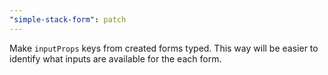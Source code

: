 ```yaml
---
"simple-stack-form": patch
---
```


Make `inputProps` keys from created forms typed. This way will be easier to identify what inputs are available for the each form.
